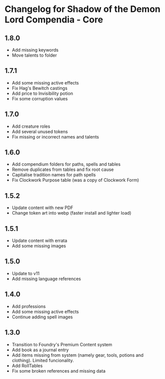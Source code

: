# Changelog for Shadow of the Demon Lord Compendia - Core

## 1.8.0

- Add missing keywords
- Move talents to folder

## 1.7.1

- Add some missing active effects
- Fix Hag's Bewitch castings
- Add price to Invisibility potion
- Fix some corruption values

## 1.7.0

- Add creature roles
- Add several unused tokens
- Fix missing or incorrect names and talents

## 1.6.0

- Add compendium folders for paths, spells and tables
- Remove duplicates from tables and fix root cause
- Capitalise tradition names for path spells
- Fix Clockwork Purpose table (was a copy of Clockwork Form)

## 1.5.2

- Update content with new PDF
- Change token art into webp (faster install and lighter load)

## 1.5.1

- Update content with errata
- Add some missing images

## 1.5.0

- Update to v11
- Add missing language references

## 1.4.0

- Add professions
- Add some missing active effects
- Continue adding spell images

## 1.3.0

- Transition to Foundry's Premium Content system
- Add book as a journal entry
- Add items missing from system (namely gear, tools, potions and clothing). Limited funcionality.
- Add RollTables
- Fix some broken references and missing data
